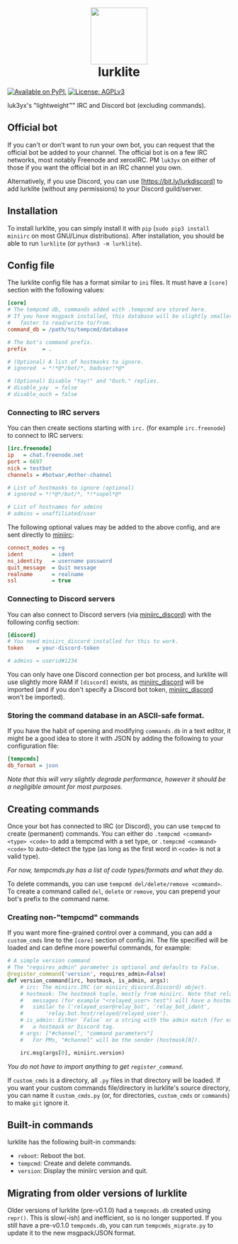 <div align="center">
    <h1>
        <img src="./lurklite.png"
            width="128" alt=" " />
        <br/>
        lurklite
    </h1>
</div>

[![Available on PyPI.]](https://pypi.org/project/lurklite/) [![License: AGPLv3]](https://github.com/luk3yx/miniirc/blob/master/LICENSE.md)

[Available on PyPI.]: https://img.shields.io/pypi/v/lurklite.svg
[License: AGPLv3]: https://img.shields.io/pypi/l/lurklite.svg

luk3yx's "lightweight™" IRC and Discord bot (excluding commands).

## Official bot

If you can't or don't want to run your own bot, you can request that the
official bot be added to your channel. The official bot is on a few IRC
networks, most notably Freenode and xeroxIRC. PM `luk3yx` on either of those if
you want the official bot in an IRC channel you own.

Alternatively, if you use Discord, you can use [https://bit.ly/lurkdiscord] to
add lurklite (without any permissions) to your Discord guild/server.

[https://bit.ly/lurkdiscord]: https://discordapp.com/oauth2/authorize?&client_id=525031486047387648&scope=bot&permissions=0

## Installation

To install lurklite, you can simply install it with `pip`
(`sudo pip3 install miniirc` on most GNU/Linux distributions). After
installation, you should be able to run `lurklite` (or `python3 -m lurklite`).

## Config file

The lurklite config file has a format similar to `ini` files. It must have a
`[core]` section with the following values:

```ini
[core]
# The tempcmd db, commands added with .tempcmd are stored here.
# If you have msgpack installed, this database will be slightly smaller and
#   faster to read/write to/from.
command_db = /path/to/tempcmd/database

# The bot's command prefix.
prefix     = .

# (Optional) A list of hostmasks to ignore.
# ignored  = *!*@*/bot/*, baduser!*@*

# (Optional) Disable "Yay!" and "Ouch." replies.
# disable_yay  = false
# disable_ouch = false
```

### Connecting to IRC servers

You can then create sections starting with `irc.` (for example `irc.freenode`)
to connect to IRC servers:

```ini
[irc.freenode]
ip   = chat.freenode.net
port = 6697
nick = testbot
channels = #botwar,#other-channel

# List of hostmasks to ignore (optional)
# ignored = *!*@*/bot/*, *!*sopel*@*

# List of hostnames for admins
# admins = unaffiliated/user
```

The following optional values may be added to the above config, and are sent
directly to [miniirc]:

```ini
connect_modes = +g
ident         = ident
ns_identity   = username password
quit_message  = Quit message
realname      = realname
ssl           = true
```

### Connecting to Discord servers

You can also connect to Discord servers (via [miniirc_discord]) with the
following config section:

```ini
[discord]
# You need miniirc_discord installed for this to work.
token    = your-discord-token

# admins = userid#1234
```

You can only have one Discord connection per bot process, and lurklite will use
slightly more RAM if `[discord]` exists, as [miniirc_discord] will be imported
(and if you don't specify a Discord bot token, [miniirc_discord] won't be
imported).

### Storing the command database in an ASCII-safe format.

If you have the habit of opening and modifying `commands.db` in a text editor,
it might be a good idea to store it with JSON by adding the following to your
configuration file:

```ini
[tempcmds]
db_format = json
```

*Note that this will very slightly degrade performance, however it should be a
negligible amount for most purposes.*

## Creating commands

Once your bot has connected to IRC (or Discord), you can use `tempcmd` to
create (permanent) commands. You can either do
`.tempcmd <command> <type> <code>` to add a tempcmd with a set type, or
`.tempcmd <command> <code>` to auto-detect the type (as long as the first word
in `<code>` is not a valid type).

*For now, tempcmds.py has a list of code types/formats and what they do.*

To delete commands, you can use `tempcmd del/delete/remove <command>`. To create
a command called `del`, `delete` or `remove`, you can prepend your bot's prefix
to the command name.

### Creating non-"tempcmd" commands

If you want more fine-grained control over a command, you can add a
`custom_cmds` line to the `[core]` section of config.ini. The file specified
will be loaded and can define more powerful commands, for example:

```py
# A simple version command
# The "requires_admin" parameter is optional and defaults to False.
@register_command('version', requires_admin=False)
def version_command(irc, hostmask, is_admin, args):
    # irc: The miniirc.IRC (or miniirc_discord.Discord) object.
    # hostmask: The hostmask tuple, mostly from miniirc. Note that relayed
    #   messages (for example "<relayed_user> test") will have a hostmask
    #   similar to ('relayed_user@relay_bot', 'relay_bot_ident',
    #       'relay.bot.host/relayed/relayed_user').
    # is_admin: Either `False` or a string with the admin match (for example
    #   a hostmask or Discord tag.
    # args: ["#channel", "command parameters"]
    #   For PMs, "#channel" will be the sender (hostmask[0]).

    irc.msg(args[0], miniirc.version)
```

*You do not have to import anything to get `register_command`.*

If `custom_cmds` is a directory, all `.py` files in that directory will be
loaded. If you want your custom commands file/directory in lurklite's source
directory, you can name it `custom_cmds.py` (or, for directories, `custom_cmds`
or `commands`) to make `git` ignore it.

## Built-in commands

lurklite has the following built-in commands:

 - `reboot`: Reboot the bot.
 - `tempcmd`: Create and delete commands.
 - `version`: Display the miniirc version and quit.

## Migrating from older versions of lurklite

Older versions of lurklite (pre-v0.1.0) had a `tempcmds.db` created using
`repr()`. This is slow(-ish) and inefficient, so is no longer supported. If you
still have a pre-v0.1.0 `tempcmds.db`, you can run
`tempcmds_migrate.py` to update it to the new msgpack/JSON format.

[miniirc]: https://github.com/luk3yx/miniirc
[miniirc_discord]: https://github.com/luk3yx/miniirc_discord
